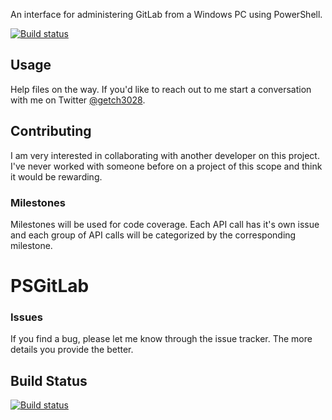 An interface for administering GitLab from a Windows PC using PowerShell.

[![Build status](https://ci.appveyor.com/api/projects/status/t7wyv5xim2olu0r7/branch/master?svg=true)](https://ci.appveyor.com/project/ngetchell/psgitlab/branch/master)

## Usage
Help files on the way. If you'd like to reach out to me start a conversation with me on Twitter [@getch3028](http://twitter.com/getch3028).

## Contributing
I am very interested in collaborating with another developer on this project. I've never worked with someone before on a project of this scope and think it would be rewarding.

### Milestones
Milestones will be used for code coverage. Each API call has it's own issue and each group of API calls will be categorized by the corresponding milestone.
# PSGitLab

### Issues
If you find a bug, please let me know through the issue tracker. The more details you provide the better.

## Build Status
[![Build status](https://ci.appveyor.com/api/projects/status/oqlgm6u0njxxhjta?svg=true)](https://ci.appveyor.com/project/ngetchell/psgitlab-f9vn4)
